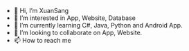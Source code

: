 - 👋 Hi, I’m XuanSang
- 👀 I’m interested in App, Website, Database
- 🌱 I’m currently learning C#, Java, Python and Android App.
- 💞️ I’m looking to collaborate on App, Website.
- 📫 How to reach me 

<!---
Kunnyer1/Kunnyer1 is a ✨ special ✨ repository because its `README.md` (this file) appears on your GitHub profile.
You can click the Preview link to take a look at your changes.
--->
